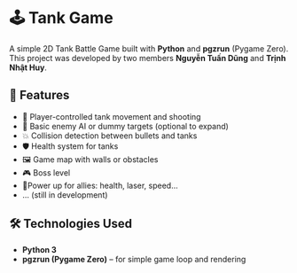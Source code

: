 # 🕹️ Tank Game

A simple 2D Tank Battle Game built with **Python** and **pgzrun** (Pygame Zero).  
This project was developed by two members **Nguyễn Tuấn Dũng** and **Trịnh Nhật Huy**.

## 🚀 Features

- 🧠 Player-controlled tank movement and shooting
- 🎯 Basic enemy AI or dummy targets (optional to expand)
- 💥 Collision detection between bullets and tanks
- 🛡️ Health system for tanks
- 🖼️ Game map with walls or obstacles
- 🎮 Boss level
- 💎Power up for allies: health, laser, speed...
- ... (still in development)

## 🛠️ Technologies Used

- **Python 3**
- **pgzrun (Pygame Zero)** – for simple game loop and rendering

